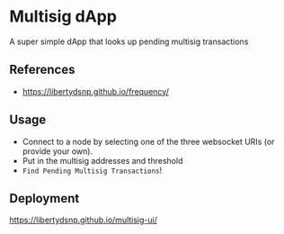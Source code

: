 # Multisig dApp

A super simple dApp that looks up pending multisig transactions

## References
- https://libertydsnp.github.io/frequency/

## Usage

- Connect to a node by selecting one of the three websocket URIs (or provide your own).
- Put in the multisig addresses and threshold
- `Find Pending Multisig Transactions`!

## Deployment

https://libertydsnp.github.io/multisig-ui/
